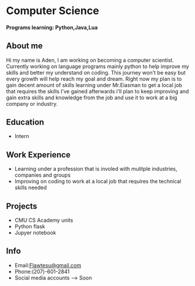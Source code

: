# Computer Science 
#### Programs learning: Python,Java,Lua
## About me
Hi my name is Aden, I am working on becoming a computer scientist. Currently working on language programs mainly python to help improve my skills and better my understand on coding. This journey won't be easy but every growth will help reach my goal and dream. Right now my plan is to gain decent amount of skills learning under Mr.Eiasman to get a local job that requires the skills I've gained afterwards i'll plan to keep improving and gain extra skills and knowledge from the job and use it to work at a big company or industry.
## Education
- 	Intern					       		
## Work Experience
- Learning under a profession that is involed with mulitple industries, companies and groups
- Improving on coding to work at a local job that requires the technical skills needed
## Projects
-  CMU CS Academy units
-  Python flask 
-  Jupyer notebook
## Info
- Email:Flawtesu@gmail.com
- Phone:(207)-601-2841
- Social media accounts --> Soon

